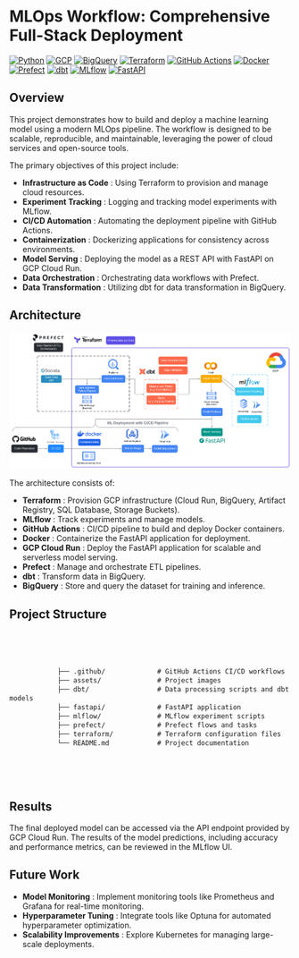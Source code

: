 # MLOps Workflow: Comprehensive Full-Stack Deployment

[![Python](https://img.shields.io/badge/python-3670A0?style=for-the-badge&logo=python&logoColor=white)](https://www.python.org/)
[![GCP](https://img.shields.io/badge/Google%20Cloud-4285F4?style=for-the-badge&logo=googlecloud&logoColor=white)](https://cloud.google.com/)
[![BigQuery](https://img.shields.io/badge/BigQuery-4285F4?style=for-the-badge&logo=googlecloud&logoColor=white)](https://cloud.google.com/bigquery)
[![Terraform](https://img.shields.io/badge/Terraform-5835CC?style=for-the-badge&logo=terraform&logoColor=white)](https://www.terraform.io/)
[![GitHub Actions](https://img.shields.io/badge/GitHub%20Actions-2671E5?style=for-the-badge&logo=githubactions&logoColor=white)](https://github.com/features/actions)
[![Docker](https://img.shields.io/badge/Docker-0db7ed?style=for-the-badge&logo=docker&logoColor=white)](https://www.docker.com/)
[![Prefect](https://img.shields.io/badge/Prefect-3E4DD9?style=for-the-badge&logo=prefect&logoColor=white)](https://www.prefect.io/)
[![dbt](https://img.shields.io/badge/dbt-FF694B?style=for-the-badge&logo=dbt&logoColor=white)](https://www.getdbt.com/)
[![MLflow](https://img.shields.io/badge/MLflow-007ACC?style=for-the-badge&logo=mlflow&logoColor=white)](https://mlflow.org/)
[![FastAPI](https://img.shields.io/badge/FastAPI-00C7B7?style=for-the-badge&logo=fastapi&logoColor=white)](https://fastapi.tiangolo.com/)

## Overview

This project demonstrates how to build and deploy a machine learning model using a modern MLOps pipeline. The workflow is designed to be scalable, reproducible, and maintainable, leveraging the power of cloud services and open-source tools.

The primary objectives of this project include:

- **Infrastructure as Code** : Using Terraform to provision and manage cloud resources.
- **Experiment Tracking** : Logging and tracking model experiments with MLflow.
- **CI/CD Automation** : Automating the deployment pipeline with GitHub Actions.
- **Containerization** : Dockerizing applications for consistency across environments.
- **Model Serving** : Deploying the model as a REST API with FastAPI on GCP Cloud Run.
- **Data Orchestration** : Orchestrating data workflows with Prefect.
- **Data Transformation** : Utilizing dbt for data transformation in BigQuery.

## Architecture

![Architecture](assets/images/architecture.png)

The architecture consists of:

- **Terraform** : Provision GCP infrastructure (Cloud Run, BigQuery, Artifact Registry, SQL Database, Storage Buckets).
- **MLflow** : Track experiments and manage models.
- **GitHub Actions** : CI/CD pipeline to build and deploy Docker containers.
- **Docker** : Containerize the FastAPI application for deployment.
- **GCP Cloud Run** : Deploy the FastAPI application for scalable and serverless model serving.
- **Prefect** : Manage and orchestrate ETL pipelines.
- **dbt** : Transform data in BigQuery.
- **BigQuery** : Store and query the dataset for training and inference.

## Project Structure

<pre>
<div class="dark bg-gray-950 contain-inline-size rounded-md border-[0.5px] border-token-border-medium">
    <div class="overflow-y-auto p-4" dir="ltr">
        <code class="!whitespace-pre hljs language-bash">
            ├── .github/             # GitHub Actions CI/CD workflows
            ├── assets/              # Project images
            ├── dbt/                 # Data processing scripts and dbt models
            ├── fastapi/             # FastAPI application
            ├── mlflow/              # MLflow experiment scripts
            ├── prefect/             # Prefect flows and tasks
            ├── terraform/           # Terraform configuration files
            └── README.md            # Project documentation
        </code>
    </div>
</div>
</pre>

## Results

The final deployed model can be accessed via the API endpoint provided by GCP Cloud Run. The results of the model predictions, including accuracy and performance metrics, can be reviewed in the MLflow UI.

## Future Work

- **Model Monitoring** : Implement monitoring tools like Prometheus and Grafana for real-time monitoring.
- **Hyperparameter Tuning** : Integrate tools like Optuna for automated hyperparameter optimization.
- **Scalability Improvements** : Explore Kubernetes for managing large-scale deployments.
